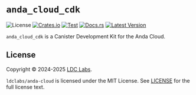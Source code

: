 # `anda_cloud_cdk`
![License](https://img.shields.io/crates/l/anda_cloud_cdk.svg)
[![Crates.io](https://img.shields.io/crates/d/anda_cloud_cdk.svg)](https://crates.io/crates/anda_cloud_cdk)
[![Test](https://github.com/ldclabs/anda-cloud/actions/workflows/test.yml/badge.svg)](https://github.com/ldclabs/anda-cloud/actions/workflows/test.yml)
[![Docs.rs](https://img.shields.io/docsrs/anda_cloud_cdk?label=docs.rs)](https://docs.rs/anda_cloud_cdk)
[![Latest Version](https://img.shields.io/crates/v/anda_cloud_cdk.svg)](https://crates.io/crates/anda_cloud_cdk)

`anda_cloud_cdk` is a Canister Development Kit for the Anda Cloud.

## License
Copyright © 2024-2025 [LDC Labs](https://github.com/ldclabs).

`ldclabs/anda-cloud` is licensed under the MIT License. See [LICENSE](../../LICENSE) for the full license text.